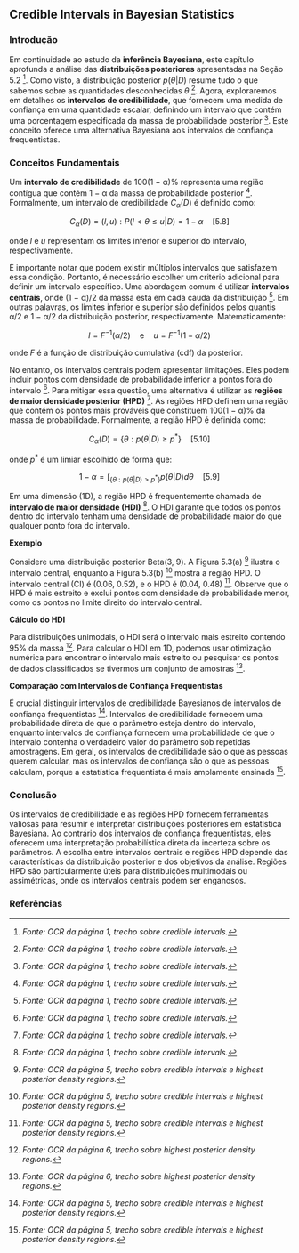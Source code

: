 ## Credible Intervals in Bayesian Statistics

### Introdução
Em continuidade ao estudo da **inferência Bayesiana**, este capítulo aprofunda a análise das **distribuições posteriores** apresentadas na Seção 5.2 [^1]. Como visto, a distribuição posterior $p(\theta|D)$ resume tudo o que sabemos sobre as quantidades desconhecidas $\theta$ [^1]. Agora, exploraremos em detalhes os **intervalos de credibilidade**, que fornecem uma medida de confiança em uma quantidade escalar, definindo um intervalo que contém uma porcentagem especificada da massa de probabilidade posterior [^1]. Este conceito oferece uma alternativa Bayesiana aos intervalos de confiança frequentistas.

### Conceitos Fundamentais
Um **intervalo de credibilidade** de 100(1 − α)% representa uma região contígua que contém 1 − α da massa de probabilidade posterior [^1]. Formalmente, um intervalo de credibilidade $C_\alpha(D)$ é definido como:

$$
C_\alpha(D) = (l, u) : P(l < \theta \leq u|D) = 1 - \alpha \quad [5.8]
$$

onde $l$ e $u$ representam os limites inferior e superior do intervalo, respectivamente.

É importante notar que podem existir múltiplos intervalos que satisfazem essa condição. Portanto, é necessário escolher um critério adicional para definir um intervalo específico. Uma abordagem comum é utilizar **intervalos centrais**, onde (1 − α)/2 da massa está em cada cauda da distribuição [^1]. Em outras palavras, os limites inferior e superior são definidos pelos quantis α/2 e 1 − α/2 da distribuição posterior, respectivamente. Matematicamente:

$$
l = F^{-1}(\alpha/2) \quad \text{e} \quad u = F^{-1}(1 - \alpha/2)
$$

onde $F$ é a função de distribuição cumulativa (cdf) da posterior.

No entanto, os intervalos centrais podem apresentar limitações. Eles podem incluir pontos com densidade de probabilidade inferior a pontos fora do intervalo [^1]. Para mitigar essa questão, uma alternativa é utilizar as **regiões de maior densidade posterior (HPD)** [^1]. As regiões HPD definem uma região que contém os pontos mais prováveis que constituem 100(1 − α)% da massa de probabilidade. Formalmente, a região HPD é definida como:

$$
C_\alpha(D) = \{\theta : p(\theta|D) \geq p^*\} \quad [5.10]
$$

onde $p^*$ é um limiar escolhido de forma que:

$$
1 - \alpha = \int_{\{\theta: p(\theta|D) > p^*\}} p(\theta|D) d\theta \quad [5.9]
$$

Em uma dimensão (1D), a região HPD é frequentemente chamada de **intervalo de maior densidade (HDI)** [^1]. O HDI garante que todos os pontos dentro do intervalo tenham uma densidade de probabilidade maior do que qualquer ponto fora do intervalo.

**Exemplo**

Considere uma distribuição posterior Beta(3, 9). A Figura 5.3(a) [^5] ilustra o intervalo central, enquanto a Figura 5.3(b) [^5] mostra a região HPD. O intervalo central (CI) é (0.06, 0.52), e o HPD é (0.04, 0.48) [^5]. Observe que o HPD é mais estreito e exclui pontos com densidade de probabilidade menor, como os pontos no limite direito do intervalo central.

**Cálculo do HDI**

Para distribuições unimodais, o HDI será o intervalo mais estreito contendo 95% da massa [^6]. Para calcular o HDI em 1D, podemos usar otimização numérica para encontrar o intervalo mais estreito ou pesquisar os pontos de dados classificados se tivermos um conjunto de amostras [^6].

**Comparação com Intervalos de Confiança Frequentistas**

É crucial distinguir intervalos de credibilidade Bayesianos de intervalos de confiança frequentistas [^5]. Intervalos de credibilidade fornecem uma probabilidade direta de que o parâmetro esteja dentro do intervalo, enquanto intervalos de confiança fornecem uma probabilidade de que o intervalo contenha o verdadeiro valor do parâmetro sob repetidas amostragens. Em geral, os intervalos de credibilidade são o que as pessoas querem calcular, mas os intervalos de confiança são o que as pessoas calculam, porque a estatística frequentista é mais amplamente ensinada [^5].

### Conclusão
Os intervalos de credibilidade e as regiões HPD fornecem ferramentas valiosas para resumir e interpretar distribuições posteriores em estatística Bayesiana. Ao contrário dos intervalos de confiança frequentistas, eles oferecem uma interpretação probabilística direta da incerteza sobre os parâmetros. A escolha entre intervalos centrais e regiões HPD depende das características da distribuição posterior e dos objetivos da análise. Regiões HPD são particularmente úteis para distribuições multimodais ou assimétricas, onde os intervalos centrais podem ser enganosos.

### Referências
[^1]: *Fonte: OCR da página 1, trecho sobre credible intervals.*
[^5]: *Fonte: OCR da página 5, trecho sobre credible intervals e highest posterior density regions.*
[^6]: *Fonte: OCR da página 6, trecho sobre highest posterior density regions.*
<!-- END -->